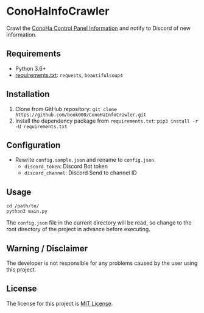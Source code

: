 # ConoHaInfoCrawler

Crawl the [ConoHa Control Panel Information](https://cp.conoha.jp/information.aspx) and notify to Discord of new information.

## Requirements

- Python 3.6+
- [requirements.txt](requirements.txt): `requests`, `beautifulsoup4`

## Installation

1. Clone from GitHub repository: `git clone https://github.com/book000/ConoHaInfoCrawler.git`
2. Install the dependency package from `requirements.txt`: `pip3 install -r -U requirements.txt`

## Configuration

- Rewrite `config.sample.json` and rename to `config.json`.
  - `discord_token`: Discord Bot token
  - `discord_channel`: Discord Send to channel ID

## Usage

```shell
cd /path/to/
python3 main.py
```

The `config.json` file in the current directory will be read, so change to the root directory of the project in advance before executing.


## Warning / Disclaimer

The developer is not responsible for any problems caused by the user using this project.

## License

The license for this project is [MIT License](LICENSE).
